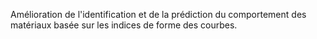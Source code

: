 Amélioration de l'identification et de la prédiction du comportement des matériaux basée sur
les indices de forme des courbes.

